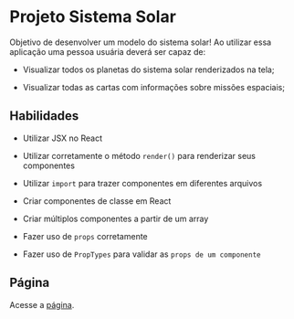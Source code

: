 # Projeto Sistema Solar

<p> 
Objetivo de desenvolver um modelo do sistema solar! Ao utilizar essa aplicação uma pessoa usuária deverá ser capaz de:

- Visualizar todos os planetas do sistema solar renderizados na tela;

- Visualizar todas as cartas com informações sobre missões espaciais;
</p>

## Habilidades

- Utilizar JSX no React

- Utilizar corretamente o método `render()` para renderizar seus componentes

- Utilizar `import` para trazer componentes em diferentes arquivos

- Criar componentes de classe em React

- Criar múltiplos componentes a partir de um array

- Fazer uso de `props` corretamente

- Fazer uso de `PropTypes` para validar as `props de um componente`

## Página

<p>Acesse a <a href="">página</a>.</p>

